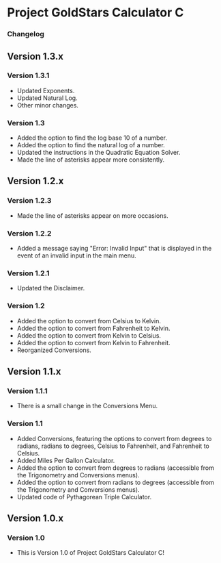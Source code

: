 # Project GoldStars Calculator C
### Changelog

## Version 1.3.x
### Version 1.3.1
* Updated Exponents.
* Updated Natural Log.
* Other minor changes.

### Version 1.3
* Added the option to find the log base 10 of a number.
* Added the option to find the natural log of a number.
* Updated the instructions in the Quadratic Equation Solver.
* Made the line of asterisks appear more consistently.

## Version 1.2.x
### Version 1.2.3
* Made the line of asterisks appear on more occasions.

### Version 1.2.2
* Added a message saying "Error: Invalid Input" that is displayed in the event of an invalid input in the main menu.

### Version 1.2.1
* Updated the Disclaimer.

### Version 1.2
* Added the option to convert from Celsius to Kelvin.
* Added the option to convert from Fahrenheit to Kelvin.
* Added the option to convert from Kelvin to Celsius.
* Added the option to convert from Kelvin to Fahrenheit.
* Reorganized Conversions.

## Version 1.1.x
### Version 1.1.1
* There is a small change in the Conversions Menu.

### Version 1.1
* Added Conversions, featuring the options to convert from degrees to radians, radians to degrees, Celsius to Fahrenheit, and Fahrenheit to Celsius.
* Added Miles Per Gallon Calculator.
* Added the option to convert from degrees to radians (accessible from the Trigonometry and Conversions menus).
* Added the option to convert from radians to degrees (accessible from the Trigonometry and Conversions menus).
* Updated code of Pythagorean Triple Calculator.

## Version 1.0.x
### Version 1.0
* This is Version 1.0 of Project GoldStars Calculator C!